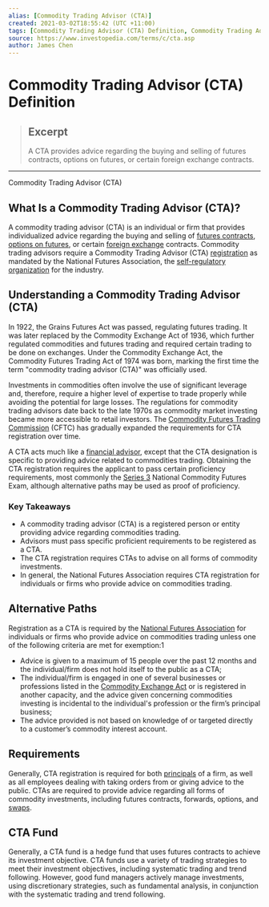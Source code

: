 ```yaml
---
alias: [Commodity Trading Advisor (CTA)]
created: 2021-03-02T18:55:42 (UTC +11:00)
tags: [Commodity Trading Advisor (CTA) Definition, Commodity Trading Advisor (CTA)]
source: https://www.investopedia.com/terms/c/cta.asp
author: James Chen
---
```


# Commodity Trading Advisor (CTA) Definition

> ## Excerpt
> A CTA provides advice regarding the buying and selling of futures contracts, options on futures, or certain foreign exchange contracts.

---

Commodity Trading Advisor (CTA)
## What Is a Commodity Trading Advisor (CTA)?

A commodity trading advisor (CTA) is an individual or firm that provides individualized advice regarding the buying and selling of [futures contracts](https://www.investopedia.com/terms/f/futurescontract.asp), [options on futures](https://www.investopedia.com/terms/o/options-on-futures.asp), or certain [foreign exchange](https://www.investopedia.com/terms/f/foreign-exchange.asp) contracts. Commodity trading advisors require a Commodity Trading Advisor (CTA) [registration](https://www.investopedia.com/terms/r/registration.asp) as mandated by the National Futures Association, the [self-regulatory organization](https://www.investopedia.com/terms/s/sro.asp) for the industry.

## Understanding a Commodity Trading Advisor (CTA)

In 1922, the Grains Futures Act was passed, regulating futures trading. It was later replaced by the Commodity Exchange Act of 1936, which further regulated commodities and futures trading and required certain trading to be done on exchanges. Under the Commodity Exchange Act, the Commodity Futures Trading Act of 1974 was born, marking the first time the term "commodity trading advisor (CTA)" was officially used.

Investments in commodities often involve the use of significant leverage and, therefore, require a higher level of expertise to trade properly while avoiding the potential for large losses. The regulations for commodity trading advisors date back to the late 1970s as commodity market investing became more accessible to retail investors. The [Commodity Futures Trading Commission](https://www.investopedia.com/terms/c/cftc.asp) (CFTC) has gradually expanded the requirements for CTA registration over time.

A CTA acts much like a [financial advisor](https://www.investopedia.com/terms/f/financial-advisor.asp), except that the CTA designation is specific to providing advice related to commodities trading. Obtaining the CTA registration requires the applicant to pass certain proficiency requirements, most commonly the [Series 3](https://www.investopedia.com/terms/s/series3.asp) National Commodity Futures Exam, although alternative paths may be used as proof of proficiency.

### Key Takeaways

-   A commodity trading advisor (CTA) is a registered person or entity providing advice regarding commodities trading.
-   Advisors must pass specific proficient requirements to be registered as a CTA.
-   The CTA registration requires CTAs to advise on all forms of commodity investments.
-   In general, the National Futures Association requires CTA registration for individuals or firms who provide advice on commodities trading.

## Alternative Paths

Registration as a CTA is required by the [National Futures Association](https://www.investopedia.com/terms/n/nfa.asp) for individuals or firms who provide advice on commodities trading unless one of the following criteria are met for exemption:1

-   Advice is given to a maximum of 15 people over the past 12 months and the individual/firm does not hold itself to the public as a CTA;
-   The individual/firm is engaged in one of several businesses or professions listed in the [Commodity Exchange Act](https://www.investopedia.com/terms/c/cea.asp) or is registered in another capacity, and the advice given concerning commodities investing is incidental to the individual's profession or the firm’s principal business;
-   The advice provided is not based on knowledge of or targeted directly to a customer’s commodity interest account.

## Requirements

Generally, CTA registration is required for both [principals](https://www.investopedia.com/terms/p/principal.asp) of a firm, as well as all employees dealing with taking orders from or giving advice to the public. CTAs are required to provide advice regarding all forms of commodity investments, including futures contracts, forwards, options, and [swaps](https://www.investopedia.com/terms/s/swap.asp).

## CTA Fund

Generally, a CTA fund is a hedge fund that uses futures contracts to achieve its investment objective. CTA funds use a variety of trading strategies to meet their investment objectives, including systematic trading and trend following. However, good fund managers actively manage investments, using discretionary strategies, such as fundamental analysis, in conjunction with the systematic trading and trend following.
